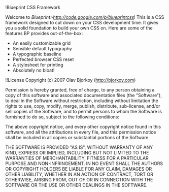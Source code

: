 !Blueprint CSS Framework

Welcome to *Blueprint>http://code.google.com/p/blueprintcss*! This is a CSS framework designed to cut down on your CSS development time. It gives you a solid foundation to build your own CSS on. Here are some of the features BP provides out-of-the-box:

- An easily customizable grid
- Sensible default typography
- A typographic baseline
- Perfected browser CSS reset
- A stylesheet for printing
- Absolutely no bloat!

!!License
Copyright (c) 2007 Olav Bjorkoy (http://bjorkoy.com)

Permission is hereby granted, free of charge, to any person obtaining a copy of this software and associated documentation files (the "Software"), to deal in the Software without restriction, including without limitation the rights to use, copy, modify, merge, publish, distribute, sub-license, and/or sell copies of the Software, and to permit persons to whom the Software is furnished to do so, subject to the following conditions:

The above copyright notice, and every other copyright notice found in this software, and all the attributions in every file, and this permission notice shall be included in all copies or substantial portions of the Software.

THE SOFTWARE IS PROVIDED "AS IS", WITHOUT WARRANTY OF ANY KIND, EXPRESS OR IMPLIED, INCLUDING BUT NOT LIMITED TO THE WARRANTIES OF MERCHANTABILITY, FITNESS FOR A PARTICULAR PURPOSE AND NON-INFRINGEMENT. IN NO EVENT SHALL THE AUTHORS OR COPYRIGHT HOLDERS BE LIABLE FOR ANY CLAIM, DAMAGES OR OTHER LIABILITY, WHETHER IN AN ACTION OF CONTRACT, TORT OR OTHERWISE, ARISING FROM, OUT OF OR IN CONNECTION WITH THE SOFTWARE OR THE USE OR OTHER DEALINGS IN THE SOFTWARE.